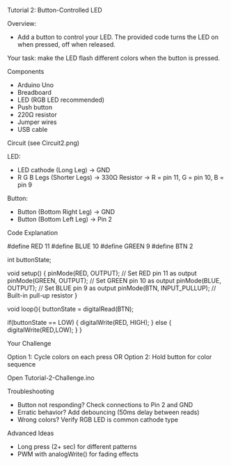 Tutorial 2: Button-Controlled LED

Overview:
* Add a button to control your LED. The provided code turns the LED on when pressed, off when released.

Your task: make the LED flash different colors when the button is pressed.

Components
* Arduino Uno
* Breadboard
* LED (RGB LED recommended)
* Push button
* 220Ω resistor
* Jumper wires
* USB cable



Circuit (see Circuit2.png)

LED:

* LED cathode (Long Leg) → GND
* R G B Legs (Shorter Legs) → 330Ω Resistor → R = pin 11, G = pin 10, B = pin 9

Button:

* Button (Bottom Right Leg) → GND
* Button (Bottom Left Leg) → Pin 2

Code Explanation

#define RED 11
#define BLUE 10
#define GREEN 9
#define BTN 2

int buttonState;

void setup() {
  pinMode(RED, OUTPUT);        // Set RED pin 11 as output
  pinMode(GREEN, OUTPUT);      // Set GREEN pin 10 as output
  pinMode(BLUE, OUTPUT);       // Set BLUE pin 9 as output
  pinMode(BTN, INPUT_PULLUP);  // Built-in pull-up resistor
}

void loop(){
  buttonState = digitalRead(BTN);

  if(buttonState == LOW) {
    digitalWrite(RED, HIGH); 
  } else {
    digitalWrite(RED,LOW); 
  }
}

Your Challenge

Option 1: Cycle colors on each press
OR
Option 2: Hold button for color sequence

Open Tutorial-2-Challenge.ino

Troubleshooting
* Button not responding? Check connections to Pin 2 and GND
* Erratic behavior? Add debouncing (50ms delay between reads)
* Wrong colors? Verify RGB LED is common cathode type

Advanced Ideas
* Long press (2+ sec) for different patterns
* PWM with analogWrite() for fading effects






